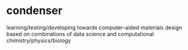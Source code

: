 # condenser
learning/testing/developing towards computer-aided materials design based on combinations of data science and computational chimistry/physics/biology
